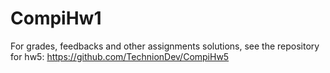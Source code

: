 # CompiHw1
For grades, feedbacks and other assignments solutions, see the repository for hw5:
https://github.com/TechnionDev/CompiHw5
